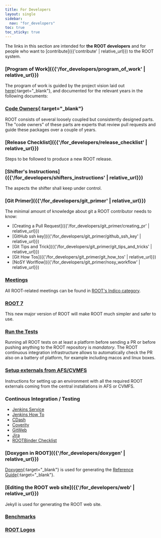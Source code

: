 ```yaml
---
title: For Developers
layout: single
sidebar:
  nav: "for_developers"
toc: true
toc_sticky: true
---
```


The links in this section are intended for **the ROOT developers** and for people who want
to [contribute]({{'contribute' | relative_url}}) to the ROOT system.

### [Program of Work]({{'/for_developers/program_of_work' | relative_url}})
The program of work is guided by the project vision laid out [here](https://indico.cern.ch/event/710739/contributions/2920120/attachments/1619048/2574778/ROOT_Vision_2020_-_SFT.pdf){:target="_blank"},
and documented for the relevant years in the following documents:

### [Code Owners](https://github.com/root-project/root/blob/master/.github/CODEOWNERS){:target="_blank"}
ROOT consists of several loosely coupled but consistently designed parts. The "code owners"
of these parts are experts that review pull requests and guide these packages over a couple
of years.

### [Release Checklist]({{'/for_developers/release_checklist' | relative_url}})
Steps to be followed to produce a new ROOT release.

### [Shifter's Instructions]({{'/for_developers/shifters_instructions' | relative_url}})
The aspects the shifter shall keep under control.

### [Git Primer]({{'/for_developers/git_primer' | relative_url}})
The minimal amount of knowledge about git a ROOT contributor needs to know:
   - [Creating a Pull Request]({{'/for_developers/git_primer/creating_pr' | relative_url}})
   - [GitHub ssh key]({{'/for_developers/git_primer/github_ssh_key' | relative_url}})
   - [Git Tips and Trick]({{'/for_developers/git_primer/git_tips_and_tricks' | relative_url}})
   - [Git How Tos]({{'/for_developers/git_primer/git_how_tos' | relative_url}})
   - [NoSY Worlflow]({{'/for_developers/git_primer/nosy_workflow' | relative_url}})

### [Meetings](meetings)
All ROOT-related meetings can be found in [ROOT's Indico category](https://indico.cern.ch/category/526/).

### [ROOT 7](root7)
This new major version of ROOT will make ROOT much simpler and safer to use.

### [Run the Tests](run_the_tests)
Running all ROOT tests on at least a platform before sending a PR or before pushing anything to the ROOT repository is *mandatory*.
The ROOT continuous integration infrastructure allows to automatically check the PR also on a battery of platform, for example including macos and linux boxes.

### [Setup externals from AFS/CVMFS](setup_externals_from_afs-cvmfs)
Instructions for setting up an environment with all the required
ROOT externals coming from the central installations in AFS or CVMFS.

### Continous Integration / Testing
   - [Jenkins Service](https://lcgapp-services.cern.ch/root-jenkins/)
   - [Jenkins How To](continous_integration-testing/jenkins_how_to)
   - [CDash](http://cdash.cern.ch/index.php?project=ROOT)
   - [Coverity](https://coverity.cern.ch/login/login.htm)
   - [GitWeb](https://root.cern.ch/gitweb/?p=root.git;a=summary)
   - [Jira](https://sft.its.cern.ch/jira/projects/ROOT?selectedItem=com.atlassian.jira.jira-projects-plugin%3Asummary-page)
   - [ROOTBinder Checklist](continous_integration-testing/rootbinder_checklist)

### [Doxygen in ROOT]({{'/for_developers/doxygen' | relative_url}})
[Doxygen](http://www.stack.nl/~dimitri/doxygen/){:target="_blank"} is used for generating
the [Reference Guide](https://root.cern/doc/master/){:target="_blank"}.

### [Editing the ROOT web site]({{'/for_developers/web' | relative_url}})
Jekyll is used for generating the ROOT web site.

### [Benchmarks](https://rootbnch-grafana-test.cern.ch)
### [ROOT Logos](https://root.cern.ch/img/logos/ROOT_Logo/)

